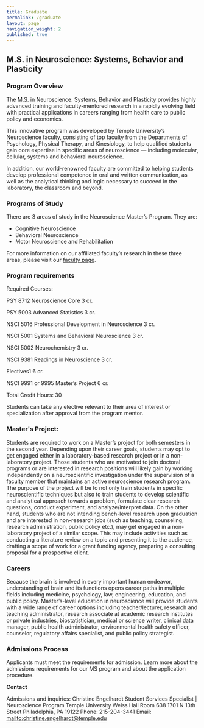 ```yaml
---
title: Graduate
permalink: /graduate
layout: page
navigation_weight: 2
published: true
---
```


## M.S. in Neuroscience: Systems, Behavior and Plasticity

### Program Overview

The M.S. in Neuroscience: Systems, Behavior and Plasticity provides highly advanced training and faculty-mentored research in a rapidly evolving field with practical applications in careers ranging from health
care to public policy and economics.

This innovative program was developed by Temple University’s Neuroscience faculty, consisting of top faculty from the Departments of Psychology, Physical Therapy, and Kinesiology, to help qualified students gain core expertise in specific areas of neuroscience — including molecular, cellular, systems and behavioral neuroscience.

In addition, our world-renowned faculty are committed to helping students develop professional competence in oral and written communication, as well as the analytical thinking and logic necessary to succeed in the
laboratory, the classroom and beyond.

### Programs of Study

There are 3 areas of study in the Neuroscience Master’s Program. They are:

- Cognitive Neuroscience
- Behavioral Neuroscience
- Motor Neuroscience and Rehabilitation

For more information on our affiliated faculty’s research in these three areas, please visit our [faculty page](http://www.cla.temple.edu/neuroscience/faculty-2/).

### Program requirements

Required Courses:

PSY 8712                    Neuroscience Core   3 cr.

PSY 5003                    Advanced Statistics   3 cr.

NSCI 5016                  Professional Development in Neuroscience  3 cr.

NSCI 5001                  Systems and Behavioral Neuroscience  3 cr.

NSCI 5002                  Neurochemistry  3 cr.

NSCI 9381                  Readings in Neuroscience   3 cr.

Electives1                    6 cr.

NSCI 9991 or 9995    Master’s Project  6 cr.

Total Credit Hours:          30

Students can take any elective relevant to their area of interest or specialization after approval from the program mentor.

### Master's Project:

Students are required to work on a Master’s project for both semesters in the second year. Depending upon their career goals, students may opt to get engaged either in a laboratory-based research project or in a non-laboratory project.  Those students who are motivated to join doctoral programs or are interested in research positions will likely gain by working independently on a neuroscientific investigation under the supervision of a faculty member that maintains an active neuroscience research program. The purpose of the project will be to not only train students in specific neuroscientific techniques but also to train students to develop scientific and analytical approach towards a problem, formulate clear research questions, conduct experiment, and analyze/interpret data.  On the other hand, students who are not intending bench-level research upon graduation and are  interested in non-research jobs (such as teaching, counseling, research administration, public policy etc.), may get engaged in a non-laboratory project of a similar scope. This may include activities such as conducting a literature review on a topic and presenting it to the audience, drafting a scope of work for a grant funding agency, preparing a consulting proposal for a prospective client.

### Careers

Because the brain is involved in every important human endeavor, understanding of brain and its functions opens career paths in multiple fields including medicine, psychology, law, engineering, education, and public policy.  Master’s-level education in neuroscience will provide students with a wide range of career options including teacher/lecturer, research and teaching administrator, research associate at academic research institutes or private industries, biostatistician, medical or science writer, clinical data manager, public health administrator, environmental health safety officer, counselor, regulatory affairs specialist, and public policy strategist.

### Admissions Process

Applicants must meet the requirements for admission. Learn more about the admissions requirements for our MS program and about the application procedure.

**Contact**

Admissions and inquiries: 
Christine Engelhardt
Student Services Specialist | Neuroscience Program
Temple University
Weiss Hall Room 638
1701 N 13th Street Philadelphia, PA 19122
Phone: 215-204-3441
Email: [mailto:christine.engelhardt@temple.edu]()
